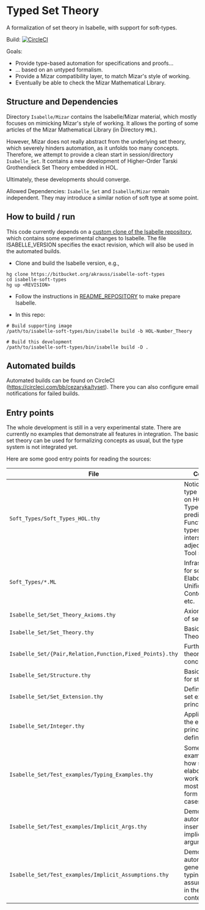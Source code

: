 # Typed Set Theory

A formalization of set theory in Isabelle, with support for soft-types.

Build: [![CircleCI](https://circleci.com/bb/cezaryka/tyset.svg?style=svg&circle-token=2fc0576de43f1f1852e8500afc862e43da2ee1e5)](https://circleci.com/bb/cezaryka/tyset)

Goals:

* Provide type-based automation for specifications and proofs...
* ... based on an untyped formalism.
* Provide a Mizar compatibility layer, to match Mizar's style of working.
* Eventually be able to check the Mizar Mathematical Library.

## Structure and Dependencies

Directory `Isabelle/Mizar` contains the Isabelle/Mizar material, which mostly focuses on mimicking Mizar's style of working.
It allows the porting of some articles of the Mizar Mathematical Library (in Directory `MML`).

However, Mizar does not really abstract from the underlying set theory, which severely hinders automation, as it unfolds too many concepts.
Therefore, we attempt to provide a clean start in session/directory `Isabelle_Set`.
It contains a new development of Higher-Order Tarski Grothendieck Set Theory embedded in HOL.

Ultimately, these developments should converge.

Allowed Dependencies: `Isabelle_Set` and `Isabelle/Mizar` remain independent. They may introduce a similar notion of soft type at some point.


## How to build / run

This code currently depends on a [custom clone of the Isabelle repository](https://bitbucket.org/akrauss/isabelle-soft-types),
which contains some experimental changes to Isabelle. The file ISABELLE_VERSION specifies the exact revision, which
will also be used in the automated builds.

* Clone and build the Isabelle version, e.g.,

```
hg clone https://bitbucket.org/akrauss/isabelle-soft-types
cd isabelle-soft-types
hg up <REVISION>
```

* Follow the instructions in
[README_REPOSITORY](https://isabelle.in.tum.de/repos/isabelle/file/tip/README_REPOSITORY) to make prepare Isabelle.

* In this repo:

```
# Build supporting image
/path/to/isabelle-soft-types/bin/isabelle build -b HOL-Number_Theory
```
```
# Build this development
/path/to/isabelle-soft-types/bin/isabelle build -D .
```

## Automated builds

Automated builds can be found on CircleCI (https://circleci.com/bb/cezaryka/tyset).
There you can also configure email notifications for failed builds.


## Entry points

The whole development is still in a very experimental state. There are currently no examples that demonstrate all features in integration. The basic set theory can be used for formalizing concepts as usual, but the type system is not integrated yet.

Here are some good entry points for reading the sources:

File | Content 
-----|--------
`Soft_Types/Soft_Types_HOL.thy` | Notion of soft type (based on HOL): Types as predicates, Function types, intersections, adjectives. Tool setup
`Soft_Types/*.ML` | Infrastructure for soft types: Elaboration, Unification, Context data, etc.
`Isabelle_Set/Set_Theory_Axioms.thy` | Axiomatization of set theory
`Isabelle_Set/Set_Theory.thy` | Basics of Set Theory
`Isabelle_Set/{Pair,Relation,Function,Fixed_Points}.thy` | Further set-theoretic concepts
`Isabelle_Set/Structure.thy` | Basic syntax for structures
`Isabelle_Set/Set_Extension.thy` | Definitional set extension principle
`Isabelle_Set/Integer.thy` | Application of the extension principle to define ℤ ⊇ ℕ
`Isabelle_Set/Test_examples/Typing_Examples.thy` | Some examples of how soft type elaboration works, but mostly in the form of test cases.
`Isabelle_Set/Test_examples/Implicit_Args.thy` | Demonstrates automatic insertion of implicit arguments
`Isabelle_Set/Test_examples/Implicit_Assumptions.thy` | Demonstrates automatic generation of typing assumptions in the proof context.

